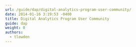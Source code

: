 ```yaml
---
url: /guide/dap/digital-analytics-program-user-community/
date: 2014-01-16 3:19:53 -0400
title: Digital Analytics Program User Community
guide: dap
weight: 0
authors:
  - tlowden
---
```

